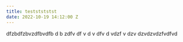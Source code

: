 ```yaml
---
title: teststststst
date: 2022-10-19 14:12:00 Z
---
```


dfzbdfzbvzdfbvdfb d b zdfv df v d v dfv d vdzf v dzv dzvdzvdzfvdfvd